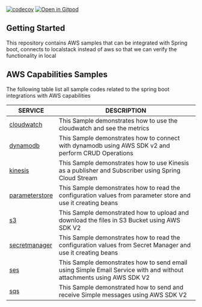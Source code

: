 [![codecov](https://codecov.io/gh/rajadileepkolli/aws-stack/branch/main/graph/badge.svg?token=V1TAITDKBK)](https://codecov.io/gh/rajadileepkolli/aws-stack) [![Open in Gitpod](https://gitpod.io/button/open-in-gitpod.svg)](https://gitpod.io/#https://github.com/rajadilipkolli/aws-stack)


## Getting Started

This repository contains AWS samples that can be integrated with Spring boot, connects to localstack instead of aws so that we can verify the functionality in local

## AWS Capabilities Samples

The following table list all sample codes related to the spring boot integrations with AWS capabilities

| **SERVICE**                                    | **DESCRIPTION**                                                                                                     |
|------------------------------------------------|---------------------------------------------------------------------------------------------------------------------|
| [cloudwatch](./aws-cloudwatch-project)         | This Sample demonstrates how to use the cloudwatch and see the metrics                                              |
| [dynamodb](./aws-dynamodb-project)             | This Sample demonstrates how to connect with dynamodb using AWS SDK v2 and perform CRUD Operations                  |
| [kinesis](./aws-kinesis-project)               | This Sample demonstrates how to use Kinesis as a publisher and Subscriber using Spring Cloud Stream                 |
| [parameterstore](./aws-parameterstore-project) | This Sample demonstrates how to read the configuration values from parameter store and use it creating beans        |
| [s3](./aws-s3-project)                         | This Sample demonstrated how to upload and download the files in S3 Bucket using AWS SDK V2                         |
| [secretmanager](./aws-secretmanager-project)   | This Sample demonstrates how to read the configuration values from Secret Manager and use it creating beans         |
| [ses](./aws-ses-project)                       | This Sample demonstrates how to send email using Simple Email Service with and without attachments using AWS SDK V2 |
| [sqs](./aws-sqs-project)                       | This Sample demonstrated how to send and receive Simple messages using AWS SDK V2                                   |

